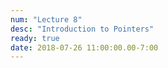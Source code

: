 ```yaml
---
num: "Lecture 8"
desc: "Introduction to Pointers"
ready: true
date: 2018-07-26 11:00:00.00-7:00
---
```


